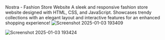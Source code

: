 Nostra - Fashion Store Website
A sleek and responsive fashion store website designed with HTML, CSS, and JavaScript. Showcases trendy collections with an elegant layout and interactive features for an enhanced shopping experience!
![Screenshot 2025-01-03 193409](https://github.com/user-attachments/assets/8fa010fa-7876-4777-880c-59ce56e11f56)

![Screenshot 2025-01-03 193424](https://github.com/user-attachments/assets/b45748be-5c01-4814-9579-e1968fcc5d87)
